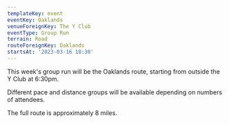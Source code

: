 ```yaml
---
templateKey: event
eventKey: Oaklands
venueForeignKey: The Y Club
eventType: Group Run
terrain: Road
routeForeignKey: Oaklands
startsAt: '2023-03-16 18:30'
---
```

This week's group run will be the Oaklands route,
starting from outside the Y Club at 6:30pm.

Different pace and distance groups will be available depending on
numbers of attendees.

The full route is approximately 8 miles.
